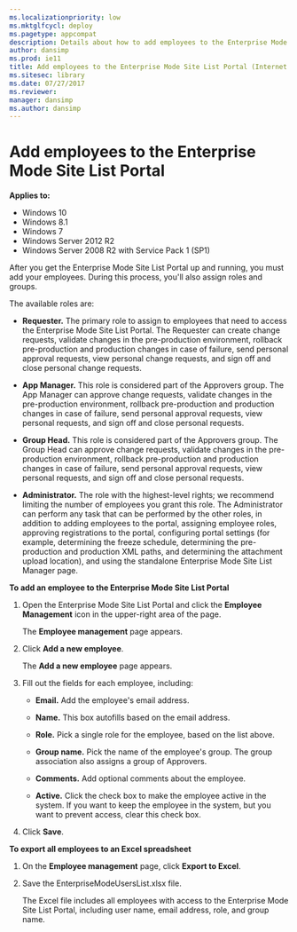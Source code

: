 ```yaml
---
ms.localizationpriority: low
ms.mktglfcycl: deploy
ms.pagetype: appcompat
description: Details about how to add employees to the Enterprise Mode Site List Portal.
author: dansimp
ms.prod: ie11
title: Add employees to the Enterprise Mode Site List Portal (Internet Explorer 11 for IT Pros)
ms.sitesec: library
ms.date: 07/27/2017
ms.reviewer:
manager: dansimp
ms.author: dansimp
---
```


# Add employees to the Enterprise Mode Site List Portal

**Applies to:**

-   Windows 10
-   Windows 8.1
-   Windows 7
-   Windows Server 2012 R2
-   Windows Server 2008 R2 with Service Pack 1 (SP1)

After you get the Enterprise Mode Site List Portal up and running, you must add your employees. During this process, you'll also assign roles and groups.

The available roles are:

- **Requester.** The primary role to assign to employees that need to access the Enterprise Mode Site List Portal. The Requester can create change requests, validate changes in the pre-production environment, rollback pre-production and production changes in case of failure, send personal approval requests, view personal change requests, and sign off and close personal change requests.

- **App Manager.** This role is considered part of the Approvers group. The App Manager can approve change requests, validate changes in the pre-production environment, rollback pre-production and production changes in case of failure, send personal approval requests, view personal requests, and sign off and close personal requests.

- **Group Head.** This role is considered part of the Approvers group. The Group Head can approve change requests, validate changes in the pre-production environment, rollback pre-production and production changes in case of failure, send personal approval requests, view personal requests, and sign off and close personal requests.

- **Administrator.** The role with the highest-level rights; we recommend limiting the number of employees you grant this role. The Administrator can perform any task that can be performed by the other roles, in addition to adding employees to the portal, assigning employee roles, approving registrations to the portal, configuring portal settings (for example, determining the freeze schedule, determining the pre-production and production XML paths, and determining the attachment upload location), and using the standalone Enterprise Mode Site List Manager page.

**To add an employee to the Enterprise Mode Site List Portal**
1. Open the Enterprise Mode Site List Portal and click the **Employee Management** icon in the upper-right area of the page.

   The **Employee management** page appears.

2.  Click **Add a new employee**.

    The **Add a new employee** page appears.

3. Fill out the fields for each employee, including:

   - **Email.** Add the employee's email address.

   - **Name.** This box autofills based on the email address.

   - **Role.** Pick a single role for the employee, based on the list above.

   - **Group name.** Pick the name of the employee's group. The group association also assigns a group of Approvers.

   - **Comments.** Add optional comments about the employee.

   - **Active.** Click the check box to make the employee active in the system. If you want to keep the employee in the system, but you want to prevent access, clear this check box.

4. Click **Save**.

**To export all employees to an Excel spreadsheet**
1. On the **Employee management** page, click **Export to Excel**.

2. Save the EnterpriseModeUsersList.xlsx file.

   The Excel file includes all employees with access to the Enterprise Mode Site List Portal, including user name, email address, role, and group name.
